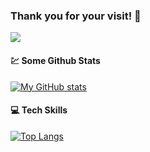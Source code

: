 ### Thank you for your visit! :pray:

![](https://komarev.com/ghpvc/?username=yuryprokashev&color=brightgreen&label=Views)

#### :chart: Some Github Stats
[![My GitHub stats](https://github-readme-stats.vercel.app/api?username=yuryprokashev&count_private=true&hide=contribs,issues&show_icons=true&theme=vue)](https://github.com/anuraghazra/github-readme-stats)

#### :computer: Tech Skills
[![Top Langs](https://github-readme-stats.vercel.app/api/top-langs/?username=yuryprokashev&hide=css,html)](https://github.com/anuraghazra/github-readme-stats)

